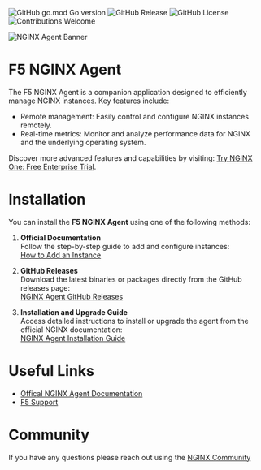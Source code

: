 ![GitHub go.mod Go version](https://img.shields.io/github/go-mod/go-version/nginx/agent)
![GitHub Release](https://img.shields.io/github/v/release/nginx/agent)
![GitHub License](https://img.shields.io/github/license/nginx/agent)
![Contributions Welcome](https://img.shields.io/badge/contributions-welcome-brightgreen.svg?style=flat)

![NGINX Agent Banner](docs/agent-banner.png "NGINX Agent Banner")

# F5 NGINX Agent 

The F5 NGINX Agent is a companion application designed to efficiently manage NGINX instances. Key features include: 

- Remote management: Easily control and configure NGINX instances remotely.  
- Real-time metrics: Monitor and analyze performance data for NGINX and the underlying operating system.

Discover more advanced features and capabilities by visiting: [Try NGINX One: Free Enterprise Trial](https://www.f5.com/trials/nginx-one). 


# Installation

You can install the **F5 NGINX Agent** using one of the following methods:

1. **Official Documentation**  
   Follow the step-by-step guide to add and configure instances:  
   [How to Add an Instance](https://docs.nginx.com/nginx-one/how-to/nginx-configs/add-instance/)

2. **GitHub Releases**  
   Download the latest binaries or packages directly from the GitHub releases page:  
   [NGINX Agent GitHub Releases](https://github.com/nginx/agent/releases)  

3. **Installation and Upgrade Guide**  
   Access detailed instructions to install or upgrade the agent from the official NGINX documentation:  
   [NGINX Agent Installation Guide](https://docs.nginx.com/nginx-agent/installation-upgrade/)

# Useful Links
* [Offical NGINX Agent Documentation](https://docs.nginx.com/nginx-agent/)
* [F5 Support](https://my.f5.com/manage/s/)

# Community 
If you have any questions please reach out using the [NGINX Community](https://community.nginx.org/)
